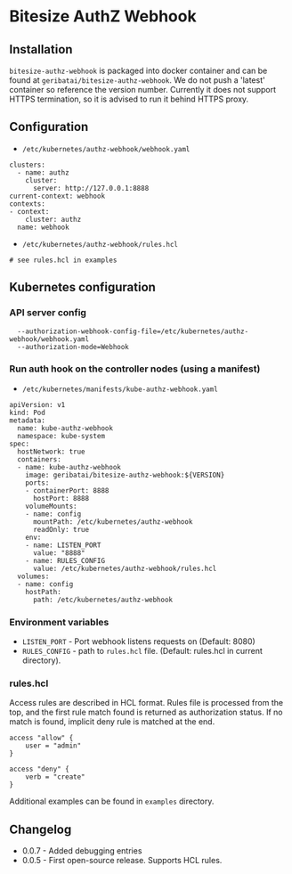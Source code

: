 # Bitesize AuthZ Webhook

## Installation

`bitesize-authz-webhook` is packaged into docker container and can be found at
`geribatai/bitesize-authz-webhook`. We do not push a 'latest' container so reference the version number.
Currently it does not support HTTPS termination, so it is advised to run it behind HTTPS proxy.

## Configuration

- `/etc/kubernetes/authz-webhook/webhook.yaml`
```
clusters:
  - name: authz
    cluster:
      server: http://127.0.0.1:8888
current-context: webhook
contexts:
- context:
    cluster: authz
  name: webhook
```

- `/etc/kubernetes/authz-webhook/rules.hcl`
```
# see rules.hcl in examples
```

## Kubernetes configuration

### API server config

```
  --authorization-webhook-config-file=/etc/kubernetes/authz-webhook/webhook.yaml
  --authorization-mode=Webhook
```

### Run auth hook on the controller nodes (using a manifest)

- `/etc/kubernetes/manifests/kube-authz-webhook.yaml`
```
apiVersion: v1
kind: Pod
metadata:
  name: kube-authz-webhook
  namespace: kube-system
spec:
  hostNetwork: true
  containers:
  - name: kube-authz-webhook
    image: geribatai/bitesize-authz-webhook:${VERSION}
    ports:
    - containerPort: 8888
      hostPort: 8888
    volumeMounts:
    - name: config
      mountPath: /etc/kubernetes/authz-webhook
      readOnly: true
    env:
    - name: LISTEN_PORT
      value: "8888"
    - name: RULES_CONFIG
      value: /etc/kubernetes/authz-webhook/rules.hcl
  volumes:
  - name: config
    hostPath:
      path: /etc/kubernetes/authz-webhook
```

### Environment variables

* `LISTEN_PORT` - Port webhook listens requests on (Default: 8080)
* `RULES_CONFIG` - path to `rules.hcl` file. (Default: rules.hcl in current
directory).

### rules.hcl

Access rules are described in HCL format. Rules file is processed from the top,
and the first rule match found is returned as authorization status. If no match
is found, implicit deny rule is matched at the end.

```
access "allow" {
    user = "admin"
}

access "deny" {
    verb = "create"
}
```

Additional examples can be found in `examples` directory.


## Changelog
* 0.0.7 - Added debugging entries
* 0.0.5 - First open-source release. Supports HCL rules.
